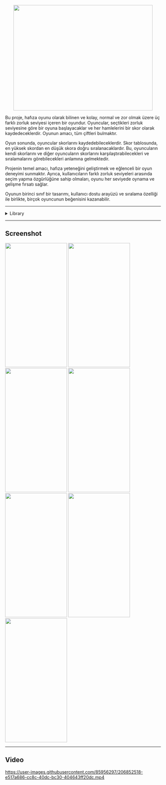 
<p align="center" >
<img width="450" height="340" src="https://user-images.githubusercontent.com/85956297/204238460-fa09ee72-95d4-4fe2-b43e-956cf1bde612.png">
</p>


Bu proje, hafıza oyunu olarak bilinen ve kolay, normal ve zor olmak üzere üç farklı zorluk seviyesi içeren bir oyundur. Oyuncular, seçtikleri zorluk seviyesine göre bir oyuna başlayacaklar ve her hamlelerini bir skor olarak kaydedeceklerdir. Oyunun amacı, tüm çiftleri bulmaktır.

Oyun sonunda, oyuncular skorlarını kaydedebileceklerdir. Skor tablosunda, en yüksek skordan en düşük skora doğru sıralanacaklardır. Bu, oyuncuların kendi skorlarını ve diğer oyuncuların skorlarını karşılaştırabilecekleri ve sıralamalarını görebilecekleri anlamına gelmektedir.

Projenin temel amacı, hafıza yeteneğini geliştirmek ve eğlenceli bir oyun deneyimi sunmaktır. Ayrıca, kullanıcıların farklı zorluk seviyeleri arasında seçim yapma özgürlüğüne sahip olmaları, oyunu her seviyede oynama ve gelişme fırsatı sağlar.

Oyunun birinci sınıf bir tasarımı, kullanıcı dostu arayüzü ve sıralama özelliği ile birlikte, birçok oyuncunun beğenisini kazanabilir.

---

<details>
<summary>Library</summary>

- <a href="https://rnfirebase.io/" target="_blank">  React Native Firebase </a>
- <a href="https://rnfirebase.io/firestore/usage" target="_blank">  @react-native-firebase/firestore </a>
- <a href="https://reactnavigation.org/docs/getting-started/" target="_blank">  react-navigation </a>
- <a href="https://reactnavigation.org/docs/hello-react-navigation" target="_blank">  @react-navigation/native-stack </a>
- <a href="https://formik.org/docs/overview" target="_blank">  formik </a>
- <a href="https://www.npmjs.com/package/yup" target="_blank">  yup </a>
- <a href="https://www.npmjs.com/package/react-native-linear-gradient" target="_blank">  react-native-linear-gradient </a>
- <a href="https://www.npmjs.com/package/react-native-vector-icons" target="_blank">  react-native-vector-icons </a>

</details>

---

## Screenshot

<p>
  <img width="200" height="400" src="https://user-images.githubusercontent.com/85956297/219853369-bc0ba4d0-68ab-45ef-b34b-8b2f4b524a19.gif">
  <img width="200" height="400" src="https://user-images.githubusercontent.com/85956297/204236835-b1275c7d-38b3-46ac-9984-475ae2c7de3a.png">
  <img width="200" height="400" src="https://user-images.githubusercontent.com/85956297/204236880-d73e3caf-ff3b-4641-9cc8-7f96f5bf08b4.png">
  <img width="200" height="400" src="https://user-images.githubusercontent.com/85956297/204236908-8e2f9318-c0fa-4285-98ad-6dd6d0750bbb.png">
  <img width="200" height="400" src="https://user-images.githubusercontent.com/85956297/204236947-dcd13692-d49c-4a88-86f2-5224b37f0eea.png">
  <img width="200" height="400" src="https://user-images.githubusercontent.com/85956297/204237002-fb614179-4dcc-4ad2-ab94-e49e71336190.png"> 
  <img width="200" height="400" src="https://user-images.githubusercontent.com/85956297/206852500-c8ea0b41-64ee-4aa3-a803-bca4cddf38a5.png">
</p>

---

## Video 

https://user-images.githubusercontent.com/85956297/206852518-e517a686-cc8c-40dc-bc30-404643ff20dc.mp4
